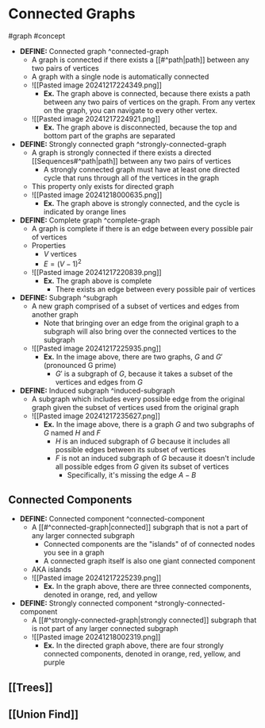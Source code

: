 # Connected Graphs
#graph #concept 

- **DEFINE:** Connected graph ^connected-graph
	- A graph is connected if there exists a [[#^path|path]] between any two pairs of vertices
	- A graph with a single node is automatically connected
	- ![[Pasted image 20241217224349.png]]
		- **Ex.** The graph above is connected, because there exists a path between any two pairs of vertices on the graph. From any vertex on the graph, you can navigate to every other vertex.
	- ![[Pasted image 20241217224921.png]]
		- **Ex.** The graph above is disconnected, because the top and bottom part of the graphs are separated
- **DEFINE:** Strongly connected graph ^strongly-connected-graph
	- A graph is strongly connected if there exists a directed [[Sequences#^path|path]] between any two pairs of vertices
		- A strongly connected graph must have at least one directed cycle that runs through all of the vertices in the graph
	- This property only exists for directed graph
	- ![[Pasted image 20241218000635.png]]
		- **Ex.** The graph above is strongly connected, and the cycle is indicated by orange lines
- **DEFINE:** Complete graph ^complete-graph
	- A graph is complete if there is an edge between every possible pair of vertices
	- Properties
		- $V$ vertices
		- $E = (V - 1)^2$
	- ![[Pasted image 20241217220839.png]]
		- **Ex.** The graph above is complete
			- There exists an edge between every possible pair of vertices
- **DEFINE:** Subgraph ^subgraph
	- A new graph comprised of a subset of vertices and edges from another graph
		- Note that bringing over an edge from the original graph to a subgraph will also bring over the connected vertices to the subgraph
	- ![[Pasted image 20241217225935.png]]
		- **Ex.** In the image above, there are two graphs, $G$ and $G'$ (pronounced G prime)
			- $G'$ is a subgraph of $G$, because it takes a subset of the vertices and edges from $G$
- **DEFINE:** Induced subgraph ^induced-subgraph
	- A subgraph which includes every possible edge from the original graph given the subset of vertices used from the original graph
	- ![[Pasted image 20241217235627.png]]
		- **Ex.** In the image above, there is a graph $G$ and two subgraphs of $G$ named $H$ and $F$
			- $H$ is an induced subgraph of $G$ because it includes all possible edges between its subset of vertices
			- $F$ is not an induced subgraph of $G$ because it doesn't include all possible edges from $G$ given its subset of vertices
				- Specifically, it's missing the edge $A - B$

## Connected Components
- **DEFINE:** Connected component ^connected-component
	- A [[#^connected-graph|connected]] subgraph that is not a part of any larger connected subgraph
		- Connected components are the "islands" of of connected nodes you see in a graph
		- A connected graph itself is also one giant connected component 
	- AKA islands
	- ![[Pasted image 20241217225239.png]]
		- **Ex.** In the graph above, there are three connected components, denoted in orange, red, and yellow
- **DEFINE:** Strongly connected component ^strongly-connected-component
	- A [[#^strongly-connected-graph|strongly connected]] subgraph that is not part of any larger connected subgraph
	- ![[Pasted image 20241218002319.png]]
		- **Ex.** In the directed graph above, there are four strongly connected components, denoted in orange, red, yellow, and purple
## [[Trees]]
## [[Union Find]]
